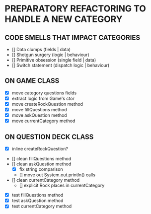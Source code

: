 # PREPARATORY REFACTORING TO HANDLE A NEW CATEGORY 

## CODE SMELLS THAT IMPACT CATEGORIES
- [] Data clumps (fields | data)
- [] Shotgun surgery (logic | behaviour)
- [] Primitive obsession (single field | data)
- [] Switch statement (dispatch logic | behaviour)

## ON GAME CLASS
- [X] move category questions fields
- [X] extract logic from Game's ctor
- [X] move createRockQuestion method
- [X] move fillQuestions method
- [X] move askQuestion method
- [X] move currentCategory method

## ON QUESTION DECK CLASS
- [X] inline createRockQuestion?
- [] clean fillQuestions method
- [] clean askQuestion method
    - [X] fix string comparison
    - [] move out System.out.println() calls
- [] clean currentCategory method
    - [] explicit Rock places in currentCategory
- [X] test fillQuestions method
- [X] test askQuestion method
- [X] test currentCategory method
